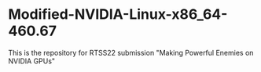 # Modified-NVIDIA-Linux-x86_64-460.67

This is the repository for RTSS22 submission "Making Powerful Enemies on NVIDIA GPUs"
